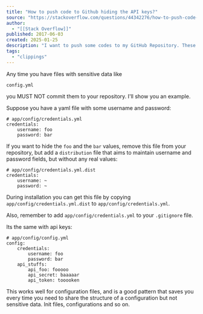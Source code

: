 ```yaml
---
title: "How to push code to Github hiding the API keys?"
source: "https://stackoverflow.com/questions/44342276/how-to-push-code-to-github-hiding-the-api-keys"
author:
  - "[[Stack Overflow]]"
published: 2017-06-03
created: 2025-01-25
description: "I want to push some codes to my GitHub Repository. These codes are in different languages like Javascript, Java, Python etc. Some of those codes contain some private API key that I don't want to pu..."
tags:
  - "clippings"
---
```

Any time you have files with sensitive data like

```
config.yml
```

you MUST NOT commit them to your repository. I'll show you an example.

Suppose you have a yaml file with some username and password:

```
# app/config/credentials.yml
credentials:
    username: foo
    password: bar
```

If you want to hide the `foo` and the `bar` values, remove this file from your repository, but add a `distribution` file that aims to maintain username and password fields, but without any real values:

```
# app/config/credentials.yml.dist
credentials:
    username: ~
    password: ~
```

During installation you can get this file by copying `app/config/credentials.yml.dist` to `app/config/credentials.yml`.

Also, remember to add `app/config/credentials.yml` to your `.gitignore` file.

Its the same with api keys:

```
# app/config/config.yml
config:
    credentials:
        username: foo
        password: bar
    api_stuffs:
        api_foo: fooooo
        api_secret: baaaaar
        api_token: tooooken
```

This works well for configuration files, and is a good pattern that saves you every time you need to share the structure of a configuration but not sensitive data. Init files, configurations and so on.